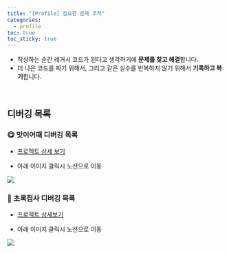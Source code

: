 ```yaml
---
title: "[Profile] 집요한 문제 추적"
categories:
  - profile
toc: true
toc_sticky: true
---
```


- 작성하는 순간 레거시 코드가 된다고 생각하기에 **문제를 찾고 해결**합니다.
- 더 나은 코드를 짜기 위해서, 그리고 같은 실수를 반복하지 않기 위해서 **기록하고 복기**합니다.

<br/>

## 디버깅 목록

### 😋 맛이어때 디버깅 목록

- [프로젝트 상세 보기](https://www.notion.so/9ddbf60523a84fff8fa1edfffba94f4d)

- 아래 이미지 클릭시 노션으로 이동

<a href="https://www.notion.so/292c45779ae74ea28b85afc7ff7454f7" target="_blank">
  <img src="https://user-images.githubusercontent.com/79133602/200545475-ca010e46-c069-45cf-93df-93a01c9a720f.png"/>
</a>

<br/>

### 🌵 초록집사 디버깅 목록

- [프로젝트 상세보기](https://www.notion.so/59d5aa1cb98c438a89c7f3362470133f)

- 아래 이미지 클릭시 노션으로 이동

<a href="https://www.notion.so/a217875af1ed45f18a3e243a3f66a948" target="_blank">
  <img src="https://user-images.githubusercontent.com/79133602/200545529-0af101f5-0057-4824-95a6-5fde118be33c.png"/>
</a>
